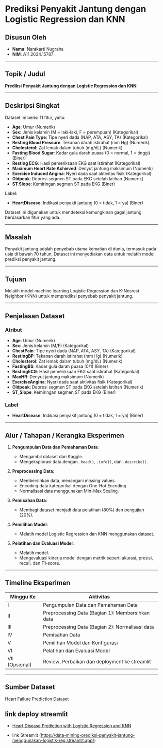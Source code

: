 # Prediksi Penyakit Jantung dengan Logistic Regression dan KNN

## Disusun Oleh

- **Nama**: Narakarti Nugraha  
- **NIM**: A11.2024.15787  

---

## Topik / Judul

**Prediksi Penyakit Jantung dengan Logistic Regression dan KNN**

---

## Deskripsi Singkat

Dataset ini berisi 11 fitur, yaitu:

- **Age**: Umur (Numerik)
- **Sex**: Jenis kelamin (M = laki-laki, F = perempuan) (Kategorikal)
- **Chest Pain Type**: Tipe nyeri dada (NAP, ATA, ASY, TA) (Kategorikal)
- **Resting Blood Pressure**: Tekanan darah istirahat (mm Hg) (Numerik)
- **Cholesterol**: Zat lemak dalam tubuh (mg/dL) (Numerik)
- **Fasting Blood Sugar**: Kadar gula darah puasa (0 = normal, 1 = tinggi) (Biner)
- **Resting ECG**: Hasil pemeriksaan EKG saat istirahat (Kategorikal)
- **Maximum Heart Rate Achieved**: Denyut jantung maksimum (Numerik)
- **Exercise Induced Angina**: Nyeri dada saat aktivitas fisik (Kategorikal)
- **Oldpeak**: Depresi segmen ST pada EKG setelah latihan (Numerik)
- **ST Slope**: Kemiringan segmen ST pada EKG (Biner)

Label:
- **HeartDisease**: Indikasi penyakit jantung (0 = tidak, 1 = ya) (Biner)

Dataset ini digunakan untuk mendeteksi kemungkinan gagal jantung berdasarkan fitur yang ada.

---

## Masalah

Penyakit jantung adalah penyebab utama kematian di dunia, termasuk pada usia di bawah 70 tahun. Dataset ini menyediakan data untuk melatih model prediksi penyakit jantung.

---

## Tujuan

Melatih model machine learning Logistic Regression dan K-Nearest Neighbor (KNN) untuk memprediksi penyebab penyakit jantung.

---

## Penjelasan Dataset

### Atribut

- **Age**: Umur (Numerik)
- **Sex**: Jenis kelamin (M/F) (Kategorikal)
- **ChestPain**: Tipe nyeri dada (NAP, ATA, ASY, TA) (Kategorikal)
- **RestingBP**: Tekanan darah istirahat (mm Hg) (Numerik)
- **Cholesterol**: Zat lemak dalam tubuh (mg/dL) (Numerik)
- **FastingBS**: Kadar gula darah puasa (0/1) (Biner)
- **RestingECG**: Hasil pemeriksaan EKG saat istirahat (Kategorikal)
- **MaxHR**: Denyut jantung maksimum (Numerik)
- **ExerciseAngina**: Nyeri dada saat aktivitas fisik (Kategorikal)
- **Oldpeak**: Depresi segmen ST pada EKG setelah latihan (Numerik)
- **ST_Slope**: Kemiringan segmen ST pada EKG (Biner)

### Label

- **HeartDisease**: Indikasi penyakit jantung (0 = tidak, 1 = ya) (Biner)

---

## Alur / Tahapan / Kerangka Eksperimen

1. **Pengumpulan Data dan Pemahaman Data**:
   - Mengambil dataset dari Kaggle.
   - Mengeksplorasi data dengan `.head()`, `.info()`, dan `.describe()`.

2. **Preprocessing Data**:
   - Membersihkan data, menangani missing values.
   - Encoding data kategorikal dengan One-Hot Encoding.
   - Normalisasi data menggunakan Min-Max Scaling.

3. **Pemisahan Data**:
   - Membagi dataset menjadi data pelatihan (80%) dan pengujian (20%).

4. **Pemilihan Model**:
   - Melatih model Logistic Regression dan KNN menggunakan dataset.

5. **Pelatihan dan Evaluasi Model**:
   - Melatih model.
   - Mengevaluasi kinerja model dengan metrik seperti akurasi, presisi, recall, dan F1-score.

---

## Timeline Eksperimen

| Minggu Ke | Aktivitas |
|-----------|-----------|
| I | Pengumpulan Data dan Pemahaman Data |
| II | Preprocessing Data (Bagian 1): Membersihkan data |
| III | Preprocessing Data (Bagian 2): Normalisasi data |
| IV | Pemisahan Data |
| V | Pemilihan Model dan Konfigurasi |
| VI | Pelatihan dan Evaluasi Model |
| VII (Opsional) | Review, Perbaikan dan deployment ke streamlit |

---

## Sumber Dataset

[Heart Failure Prediction Dataset](https://www.kaggle.com/datasets/fedesoriano/heart-failure-prediction)

## link deploy streamlit

- [Heart Disease Prediction with Logistic Regression and KNN](https://github.com/RizkyAdhiNugroho/heart-disease-prediction-with-Logistic-Regression-KNN)

- link Streamlit (https://data-mining-prediksi-penyakit-jantung-menggunakan-logistik-reg.streamlit.app/)
